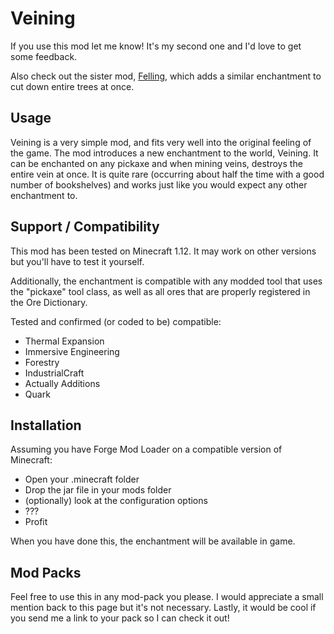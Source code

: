 # Veining

If you use this mod let me know! It's my second one and I'd love to get some feedback.

Also check out the sister mod, [Felling](https://github.com/arlyon/felling), which adds a similar enchantment to cut down entire trees at once.

## Usage

Veining is a very simple mod, and fits very well into the original feeling of the game. 
The mod introduces a new enchantment to the world, Veining. It can be enchanted on any pickaxe and 
when mining veins, destroys the entire vein at once. It is quite rare (occurring about half the time 
with a good number of bookshelves) and works just like you would expect any other enchantment to.

## Support / Compatibility

This mod has been tested on Minecraft 1.12. It may work on other versions but you'll have to test it yourself.

Additionally, the enchantment is compatible with any modded tool that uses the "pickaxe" tool class, as well as all ores that are properly registered in the Ore Dictionary.

Tested and confirmed (or coded to be) compatible:

- Thermal Expansion
- Immersive Engineering
- Forestry
- IndustrialCraft
- Actually Additions
- Quark

## Installation

Assuming you have Forge Mod Loader on a compatible version of Minecraft:

- Open your .minecraft folder
- Drop the jar file in your mods folder
- (optionally) look at the configuration options
- ???
- Profit

When you have done this, the enchantment will be available in game. 

## Mod Packs

Feel free to use this in any mod-pack you please. I would appreciate a small mention back to this page but it's not necessary. Lastly, it would be cool if you send me a link to your pack so I can check it out!
